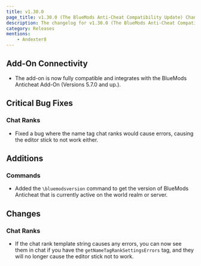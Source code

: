 ```yaml
---
title: v1.30.0
page_title: v1.30.0 (The BlueMods Anti-Cheat Compatibility Update) Changelog
description: The changelog for v1.30.0 (The BlueMods Anti-Cheat Compatibility Update).
category: Releases
mentions:
    - Andexter8
---
```


## Add-On Connectivity

-   The add-on is now fully compatible and integrates with the BlueMods Anticheat Add-On (Versions 5.7.0 and up.).

## Critical Bug Fixes

### Chat Ranks

-   Fixed a bug where the name tag chat ranks would cause errors, causing the editor stick to not work either.

## Additions

### Commands

-   Added the `\bluemodsversion` command to get the version of BlueMods Anticheat that is currently active on the world realm or server.

## Changes

### Chat Ranks

-   If the chat rank template string causes any errors, you can now see them in chat if you have the `getNameTagRankSettingsErrors` tag, and they will no longer cause the editor stick not to work.
